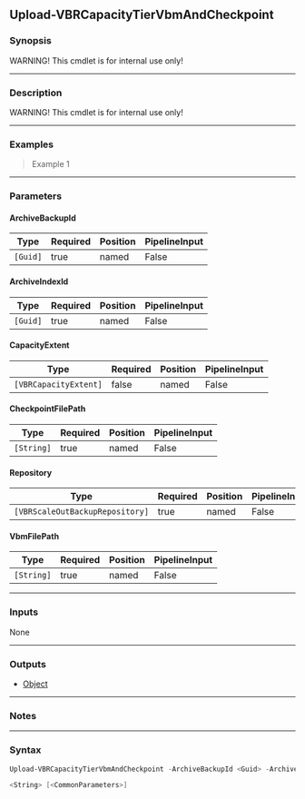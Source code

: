 Upload-VBRCapacityTierVbmAndCheckpoint
--------------------------------------

### Synopsis
WARNING! This cmdlet is for internal use only!

---

### Description

WARNING! This cmdlet is for internal use only!

---

### Examples
> Example 1

---

### Parameters
#### **ArchiveBackupId**

|Type    |Required|Position|PipelineInput|
|--------|--------|--------|-------------|
|`[Guid]`|true    |named   |False        |

#### **ArchiveIndexId**

|Type    |Required|Position|PipelineInput|
|--------|--------|--------|-------------|
|`[Guid]`|true    |named   |False        |

#### **CapacityExtent**

|Type                 |Required|Position|PipelineInput|
|---------------------|--------|--------|-------------|
|`[VBRCapacityExtent]`|false   |named   |False        |

#### **CheckpointFilePath**

|Type      |Required|Position|PipelineInput|
|----------|--------|--------|-------------|
|`[String]`|true    |named   |False        |

#### **Repository**

|Type                           |Required|Position|PipelineInput|Aliases|
|-------------------------------|--------|--------|-------------|-------|
|`[VBRScaleOutBackupRepository]`|true    |named   |False        |SOBR   |

#### **VbmFilePath**

|Type      |Required|Position|PipelineInput|
|----------|--------|--------|-------------|
|`[String]`|true    |named   |False        |

---

### Inputs
None

---

### Outputs
* [Object](https://learn.microsoft.com/en-us/dotnet/api/System.Object)

---

### Notes

---

### Syntax
```PowerShell
Upload-VBRCapacityTierVbmAndCheckpoint -ArchiveBackupId <Guid> -ArchiveIndexId <Guid> [-CapacityExtent <VBRCapacityExtent>] -CheckpointFilePath <String> -Repository <VBRScaleOutBackupRepository> -VbmFilePath 
```
```PowerShell
<String> [<CommonParameters>]
```
